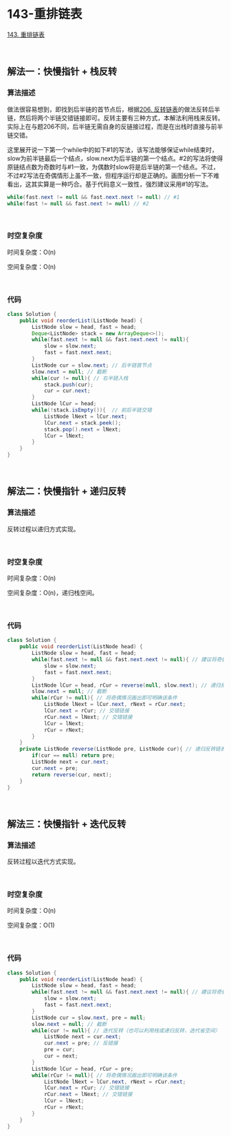 # 143-重排链表

[143. 重排链表](https://leetcode-cn.com/problems/reorder-list/)

<br />

## 解法一：快慢指针 + 栈反转

### 算法描述

做法很容易想到，即找到后半链的首节点后，根据[206. 反转链表](https://leetcode-cn.com/problems/reverse-linked-list/)的做法反转后半链，然后将两个半链交错链接即可。反转主要有三种方式，本解法利用栈来反转。实际上在与题206不同，后半链无需自身的反链接过程，而是在出栈时直接与前半链交错。



这里展开说一下第一个while中的如下#1的写法，该写法能够保证while结束时，slow为前半链最后一个结点，slow.next为后半链的第一个结点。#2的写法将使得原链结点数为奇数时与#1一致，为偶数时slow将是后半链的第一个结点。不过，不过#2写法在奇偶情形上虽不一致，但程序运行却是正确的。画图分析一下不难看出，这其实算是一种巧合。基于代码意义一致性，强烈建议采用#1的写法。

```java
while(fast.next != null && fast.next.next != null) // #1
while(fast != null && fast.next != null) // #2
```

<br />

### 时空复杂度

时间复杂度：O(n)

空间复杂度：O(n)

<br />

### 代码

```java
class Solution {
    public void reorderList(ListNode head) {
        ListNode slow = head, fast = head;
        Deque<ListNode> stack = new ArrayDeque<>();
        while(fast.next != null && fast.next.next != null){
            slow = slow.next;
            fast = fast.next.next;
        }
        ListNode cur = slow.next; // 后半链首节点
        slow.next = null; // 截断
        while(cur != null){ // 右半链入栈
            stack.push(cur);
            cur = cur.next;
        }
        ListNode lCur = head;
        while(!stack.isEmpty()){  // 前后半链交错
            ListNode lNext = lCur.next;
            lCur.next = stack.peek();
            stack.pop().next = lNext; 
            lCur = lNext;
        }
    }
}
```

<br />

## 解法二：快慢指针 + 递归反转

### 算法描述

反转过程以递归方式实现。

<br />

### 时空复杂度

时间复杂度：O(n)

空间复杂度：O(n)，递归栈空间。

<br />

### 代码

```java
class Solution {
    public void reorderList(ListNode head) {
        ListNode slow = head, fast = head;
        while(fast.next != null && fast.next.next != null){ // 建议将奇偶情形画出以确定该条件
            slow = slow.next;
            fast = fast.next.next;
        }
        ListNode lCur = head, rCur = reverse(null, slow.next); // 递归反转
        slow.next = null; // 截断
        while(rCur != null){ // 将奇偶情况画出即可明确该条件
            ListNode lNext = lCur.next, rNext = rCur.next;
            lCur.next = rCur; // 交错链接
            rCur.next = lNext; // 交错链接
            lCur = lNext;
            rCur = rNext;
        }
    }
    private ListNode reverse(ListNode pre, ListNode cur){ // 递归反转链表
        if(cur == null) return pre;
        ListNode next = cur.next;
        cur.next = pre;
        return reverse(cur, next);
    }
}
```

<br />

## 解法三：快慢指针 + 迭代反转

### 算法描述

反转过程以迭代方式实现。

<br />

### 时空复杂度

时间复杂度：O(n)

空间复杂度：O(1)

<br />

### 代码

```java
class Solution {
    public void reorderList(ListNode head) {
        ListNode slow = head, fast = head;
        while(fast.next != null && fast.next.next != null){ // 建议将奇偶情形画出以确定该条件
            slow = slow.next;
            fast = fast.next.next;
        }
        ListNode cur = slow.next, pre = null;
        slow.next = null; // 截断
        while(cur != null){ // 迭代反转（也可以利用栈或递归反转，迭代省空间）
            ListNode next = cur.next;
            cur.next = pre; // 反链接
            pre = cur;
            cur = next;
        }
        ListNode lCur = head, rCur = pre;
        while(rCur != null){ // 将奇偶情况画出即可明确该条件
            ListNode lNext = lCur.next, rNext = rCur.next;
            lCur.next = rCur; // 交错链接
            rCur.next = lNext; // 交错链接
            lCur = lNext;
            rCur = rNext;
        }
    }
}
```


